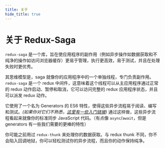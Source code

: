 ```yaml
---
title: 关于
hide_title: true
---
```


# 关于 Redux-Saga

`redux-saga` 是一个库，旨在使应用程序的副作用（例如异步操作如数据获取和不纯净的操作如访问浏览器缓存）更易于管理，执行更高效，易于测试，并且在处理失败时更优秀。

其思维模型是，saga 就像你的应用程序中的一个单独线程，专门负责副作用。`redux-saga` 是一个 redux 中间件，这意味着这个线程可以从主应用程序通过正常的 redux 动作启动、暂停和取消，它可以访问完整的 redux 应用程序状态，并且可以派发 redux 动作。

它使用了一个名为 Generators 的 ES6 特性，使得这些异步流程易于阅读、编写和测试。*(如果你对它们不熟悉，[这里有一些入门链接][ext-links])* 通过这样做，这些异步流程看起来就像你的标准同步 JavaScript 代码。（有点像 `async`/`await`，但是 generators 有一些我们需要的更棒的特性）

你可能之前用过 `redux-thunk` 来处理你的数据获取。与 redux thunk 不同，你不会陷入回调地狱，你可以轻松测试你的异步流程，而且你的动作保持纯净。

[ext-links]: https://redux-saga.js.org/docs/ExternalResources.html